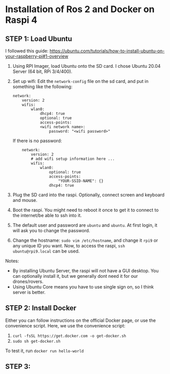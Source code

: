 # Installation of Ros 2 and Docker on Raspi 4

## STEP 1: Load Ubuntu
I followed this guide: https://ubuntu.com/tutorials/how-to-install-ubuntu-on-your-raspberry-pi#1-overview

1. Using RPI Imager, load Ubuntu onto the SD card. I chose Ubuntu 20.04 Server (64 bit, RPi 3/4/400). 
2. Set up wifi: Edit the `network-config` file on the sd card, and put in something like the following:
    ```
    network:
        version: 2
        wifis:
            wlan0:
                dhcp4: true
                optional: true
                access-points:
                <wifi network name>:
                    password: "<wifi password>"
    ```

    If there is no password:
    ```
        network:
            version: 2
            # add wifi setup information here ...
            wifis:
                wlan0:
                    optional: true
                    access-points:
                        "YOUR-SSID-NAME": {}
                    dhcp4: true
    ```

3. Plug the SD card into the raspi. Optionally, connect screen and keyboard and mouse. 
4. Boot the raspi. You might need to reboot it once to get it to connect to the internet/be able to ssh into it.
5. The default user and password are `ubuntu` and `ubuntu`. At first login, it will ask you to change the password. 
6. Change the hostname: `sudo vim /etc/hostname`, and change it `rpi9` or any unique ID you want. Now, to access the raspi, `ssh ubuntu@rpi9.local` can be used.


Notes:
 - By installing Ubuntu Server, the raspi will not have a GUI desktop. You can optionally install it, but we generally dont need it for our drones/rovers. 
 - Using Ubuntu Core means you have to use single sign on, so I think server is better. 


## STEP 2: Install Docker

Either you can follow instructions on the official Docker page, or use the convenience script. Here, we use the convenience script:
1. `curl -fsSL https://get.docker.com -o get-docker.sh`
2. `sudo sh get-docker.sh`

To test it, run `docker run hello-world`

## STEP 3: 